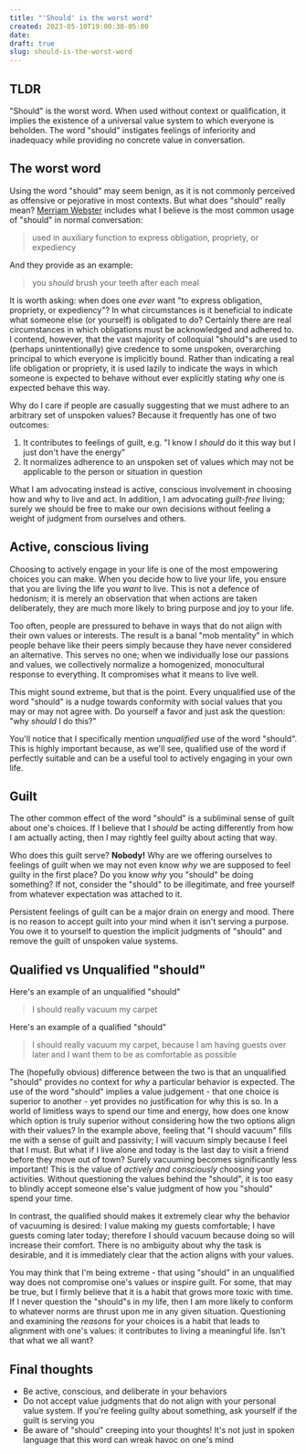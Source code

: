 ```yaml
---
title: "'Should' is the worst word"
created: 2023-05-10T19:00:30-05:00
date:
draft: true
slug: should-is-the-worst-word
---
```


## TLDR

"Should" is the worst word. When used without context or qualification, it implies the existence of a universal value system to which everyone is beholden. The word "should" instigates feelings of inferiority and inadequacy while providing no concrete value in conversation.

## The worst word

Using the word "should" may seem benign, as it is not commonly perceived as offensive or pejorative in most contexts. But what does "should" really mean? [Merriam Webster](https://www.merriam-webster.com/dictionary/should) includes what I believe is the most common usage of "should" in normal conversation:

> used in auxiliary function to express obligation, propriety, or expediency

And they provide as an example:

> you _should_ brush your teeth after each meal

It is worth asking: when does one _ever_ want "to express obligation, propriety, or expediency"? In what circumstances is it beneficial to indicate what someone else (or yourself) is obligated to do? Certainly there are real circumstances in which obligations must be acknowledged and adhered to. I contend, however, that the vast majority of colloquial "should"s are used to (perhaps unintentionally) give credence to some unspoken, overarching principal to which everyone is implicitly bound. Rather than indicating a real life obligation or propriety, it is used lazily to indicate the ways in which someone is expected to behave without ever explicitly stating _why_ one is expected behave this way.

Why do I care if people are casually suggesting that we must adhere to an arbitrary set of unspoken values? Because it frequently has one of two outcomes:

1. It contributes to feelings of guilt, e.g. "I know I _should_ do it this way but I just don't have the energy"
2. It normalizes adherence to an unspoken set of values which may not be applicable to the person or situation in question

What I am advocating instead is active, conscious involvement in choosing how and why to live and act. In addition, I am advocating _guilt-free_ living; surely we should be free to make our own decisions without feeling a weight of judgment from ourselves and others.

## Active, conscious living

Choosing to actively engage in your life is one of the most empowering choices you can make. When you decide how to live your life, you ensure that you are living the life you _want_ to live. This is not a defence of hedonism; it is merely an observation that when actions are taken deliberately, they are much more likely to bring purpose and joy to your life.

Too often, people are pressured to behave in ways that do not align with their own values or interests. The result is a banal "mob mentality" in which people behave like their peers simply because they have never considered an alternative. This serves no one; when we individually lose our passions and values, we collectively normalize a homogenized, monocultural response to everything. It compromises what it means to live well.

This might sound extreme, but that is the point. Every unqualified use of the word "should" is a nudge towards conformity with social values that you may or may not agree with. Do yourself a favor and just ask the question: "why _should_ I do this?"

You'll notice that I specifically mention _unqualified_ use of the word "should". This is highly important because, as we'll see, qualified use of the word if perfectly suitable and can be a useful tool to actively engaging in your own life.

## Guilt

The other common effect of the word "should" is a subliminal sense of guilt about one's choices. If I believe that I _should_ be acting differently from how I am actually acting, then I may rightly feel guilty about acting that way.

Who does this guilt serve? **Nobody!** Why are we offering ourselves to feelings of guilt when we may not even know _why_ we are supposed to feel guilty in the first place? Do you know _why_ you "should" be doing something? If not, consider the "should" to be illegitimate, and free yourself from whatever expectation was attached to it.

Persistent feelings of guilt can be a major drain on energy and mood. There is no reason to accept guilt into your mind when it isn't serving a purpose. You owe it to yourself to question the implicit judgments of "should" and remove the guilt of unspoken value systems.

## Qualified vs Unqualified "should"

Here's an example of an unqualified "should"

> I should really vacuum my carpet

Here's an example of a qualified "should"

> I should really vacuum my carpet, because I am having guests over later and I want them to be as comfortable as possible

The (hopefully obvious) difference between the two is that an unqualified "should" provides no context for _why_ a particular behavior is expected. The use of the word "should" implies a value judgement - that one choice is superior to another - yet provides no justification for why this is so. In a world of limitless ways to spend our time and energy, how does one know which option is truly superior without considering how the two options align with their values? In the example above, feeling that "I should vacuum" fills me with a sense of guilt and passivity; I will vacuum simply because I feel that I must. But what if I live alone and today is the last day to visit a friend before they move out of town? Surely vacuuming becomes significantly less important! This is the value of _actively and consciously_ choosing your activities. Without questioning the values behind the "should", it is too easy to blindly accept someone else's value judgment of how you "should" spend your time.

In contrast, the qualified should makes it extremely clear why the behavior of vacuuming is desired: I value making my guests comfortable; I have guests coming later today; therefore I should vacuum because doing so will increase their comfort. There is no ambiguity about why the task is desirable, and it is immediately clear that the action aligns with your values.

You may think that I'm being extreme - that using "should" in an unqualified way does not compromise one's values or inspire guilt. For some, that may be true, but I firmly believe that it is a habit that grows more toxic with time. If I never question the "should"s in my life, then I am more likely to conform to whatever norms are thrust upon me in any given situation. Questioning and examining the _reasons_ for your choices is a habit that leads to alignment with one's values: it contributes to living a meaningful life. Isn't that what we all want?

## Final thoughts

- Be active, conscious, and deliberate in your behaviors
- Do not accept value judgments that do not align with your personal value system. If you're feeling guilty about something, ask yourself if the guilt is serving you
- Be aware of "should" creeping into your thoughts! It's not just in spoken language that this word can wreak havoc on one's mind
